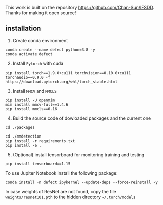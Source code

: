 
This work is built on the repository https://github.com/Chan-Sun/IFSDD. Thanks for making it open source!

## installation

1. Create conda environment

```shell
conda create --name defect python=3.8 -y
conda activate defect
```

2. Install `Pytorch` with cuda

```shell
pip install torch==1.9.0+cu111 torchvision==0.10.0+cu111 torchaudio==0.9.0 -f https://download.pytorch.org/whl/torch_stable.html
```

3. Install `MMCV` and `MMCLS`

```shell
pip install -U openmim
mim install mmcv-full==1.4.6
pip install mmcls==0.16
```

4. Build the source code of dowloaded packages and the current one

```shell
cd ./packages

cd ./mmdetection
pip install -r requirements.txt
pip install -e .
```

5. (Optional) install tensorboard for monitoring training and testing

```shell
pip install tensorboard==1.15
```

To use Jupiter Notebook install the following package:
```shell
conda install -n defect ipykernel --update-deps --force-reinstall -y
```

In case weights of ResNet are not found, copy the file ```weights/resnet101.pth``` to the hidden directory ```~/.torch/models```

